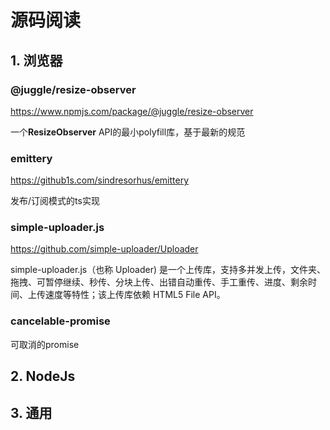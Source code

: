 # 源码阅读

## 1. 浏览器

### @juggle/resize-observer

https://www.npmjs.com/package/@juggle/resize-observer

一个**ResizeObserver** API的最小polyfill库，基于最新的规范

### emittery

https://github1s.com/sindresorhus/emittery

发布/订阅模式的ts实现

### simple-uploader.js

https://github.com/simple-uploader/Uploader

simple-uploader.js（也称 Uploader) 是一个上传库，支持多并发上传，文件夹、拖拽、可暂停继续、秒传、分块上传、出错自动重传、手工重传、进度、剩余时间、上传速度等特性；该上传库依赖 HTML5 File API。

### cancelable-promise

可取消的promise




## 2. NodeJs


## 3. 通用